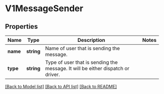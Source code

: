 # V1MessageSender

## Properties
Name | Type | Description | Notes
------------ | ------------- | ------------- | -------------
**name** | **string** | Name of user that is sending the message. | 
**type** | **string** | Type of user that is sending the message. It will be either dispatch or driver. | 

[[Back to Model list]](../README.md#documentation-for-models) [[Back to API list]](../README.md#documentation-for-api-endpoints) [[Back to README]](../README.md)


